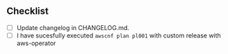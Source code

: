 <!--
Every PR must be tested with `awscnf` before merging.

in oder to execute `awscnf` with your changes do folowing:
* download or build latest `awscnf`
* choose a test installation (ie. ginger)
* deploy your custom release with: `opsctl release deploy -i ginger -b 1x.x.x -c aws-operator@YOUR_BRANCH`
* create kubeconfig to your test installation `opsctl create kubeconfig -i ginger`
* set release version for `awscnf`  with `export AWSCNFM_CREATE_RELEASEVERSION=YOUR_RELEASE`
* execute `awscnf plan pl001`

When `awscnf` succeed, post the result logs in the PR.
-->

## Checklist

- [ ] Update changelog in CHANGELOG.md.
- [ ] I have sucesfully executed `awscnf plan pl001` with custom release with aws-operator
